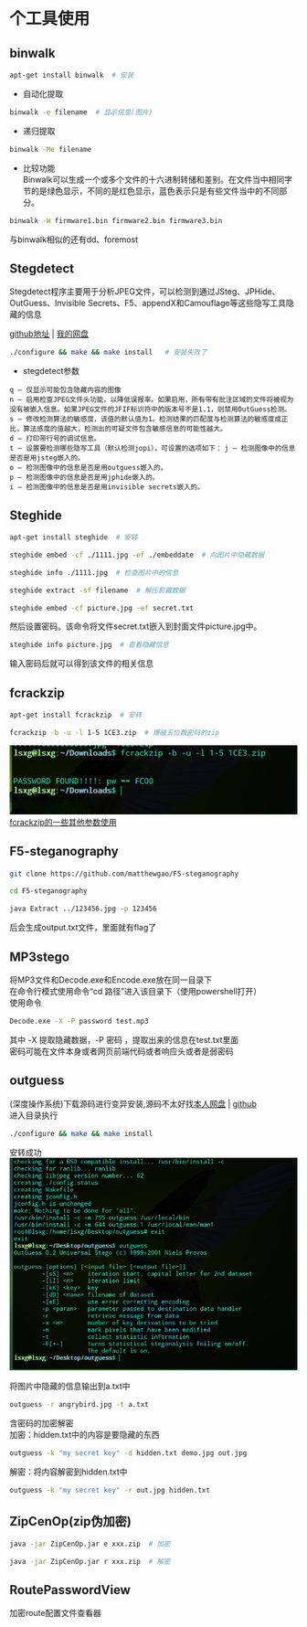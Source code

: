 # 个工具使用

## binwalk

```bash
apt-get install binwalk  # 安装
```

- 自动化提取

```bash
binwalk -e filename  # 显示信息(图片)
```

- 递归提取

```bash
binwalk -Me filename
```

- 比较功能  
    Binwalk可以生成一个或多个文件的十六进制转储和差别。在文件当中相同字节的是绿色显示，不同的是红色显示，蓝色表示只是有些文件当中的不同部分。

```bash
binwalk -W firmware1.bin firmware2.bin firmware3.bin
```

与binwalk相似的还有dd、foremost

## Stegdetect

Stegdetect程序主要用于分析JPEG文件，可以检测到通过JSteg、JPHide、OutGuess、Invisible Secrets、F5、appendX和Camouflage等这些隐写工具隐藏的信息  

[github地址](https://github.com/abeluck/stegdetect)  | [我的网盘](https://pan.baidu.com/s/19UMUXXaxBZ2hFxioiQ395A)  

```bash
./configure && make && make install   # 安装失败了
```

- stegdetect参数  

`q – 仅显示可能包含隐藏内容的图像`  
`n – 启用检查JPEG文件头功能，以降低误报率。如果启用，所有带有批注区域的文件将被视为没有被嵌入信息。如果JPEG文件的JFIF标识符中的版本号不是1.1，则禁用OutGuess检测。`  
`s – 修改检测算法的敏感度，该值的默认值为1。检测结果的匹配度与检测算法的敏感度成正比，算法感度的值越大，检测出的可疑文件包含敏感信息的可能性越大。`  
`d – 打印带行号的调试信息。`  
`t – 设置要检测哪些隐写工具（默认检测jopi），可设置的选项如下：`
`j – 检测图像中的信息是否是用jsteg嵌入的。`  
`o – 检测图像中的信息是否是用outguess嵌入的。`  
`p – 检测图像中的信息是否是用jphide嵌入的。`  
`i – 检测图像中的信息是否是用invisible secrets嵌入的。`  

## Steghide

```bash
apt-get install steghide  # 安转
```

```bash
steghide embed -cf ./1111.jpg -ef ./embeddate  # 向图片中隐藏数据
```

```bash
steghide info ./1111.jpg  # 检查图片中的信息
```

```bash
steghide extract -sf filename  # 解压影藏数据
```

```bash
steghide embed -cf picture.jpg -ef secret.txt
```

然后设置密码。该命令将文件secret.txt嵌入到封面文件picture.jpg中。  

```bash
steghide info picture.jpg  # 查看隐藏信息
```

输入密码后就可以得到该文件的相关信息

## fcrackzip

```bash
apt-get install fcrackzip  # 安转
```

```bash
fcrackzip -b -u -l 1-5 1CE3.zip  # 爆破五位数密码的zip
```  

![img](./隐写/fcrack.png)  
[fcrackzip的一些其他参数使用](http://ylq365.iteye.com/blog/1915531)  

## F5-steganography  

```bash
git clone https://github.com/matthewgao/F5-steganography
```

```bash
cd F5-steganography
```

```bash
java Extract ../123456.jpg -p 123456
```

后会生成output.txt文件，里面就有flag了

## MP3stego

将MP3文件和Decode.exe和Encode.exe放在同一目录下  
在命令行模式使用命令“cd 路径”进入该目录下（使用powershell打开）  
使用命令

```bash
Decode.exe -X -P password test.mp3  
```

其中 -X 提取隐藏数据，-P 密码 ，提取出来的信息在test.txt里面  
密码可能在文件本身或者网页前端代码或者响应头或者是弱密码  

## outguess

(深度操作系统)下载源码进行变异安装,源码不太好找[本人网盘](https://pan.baidu.com/s/18QZe48Ezpwm8IgteglYVxg)  | [github](https://github.com/crorvick/outguess)  
进入目录执行  

```bash
./configure && make && make install
```

安转成功  
![img](./工具/outguess.png)  

将图片中隐藏的信息输出到a.txt中  

```bash
outguess -r angrybird.jpg -t a.txt
```

含密码的加密解密  
加密：hidden.txt中的内容是要隐藏的东西  

```bash
outguess -k "my secret key" -d hidden.txt demo.jpg out.jpg
```

解密：将内容解密到hidden.txt中  

```bash
outguess -k "my secret key" -r out.jpg hidden.txt
```

## ZipCenOp(zip伪加密)

```bash
java -jar ZipCenOp.jar e xxx.zip  # 加密
```

```bash
java -jar ZipCenOp.jar r xxx.zip  # 解密
```

## RoutePasswordView

加密route配置文件查看器
